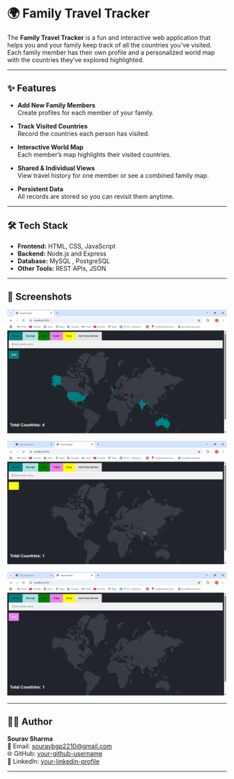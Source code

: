 # 🌍 Family Travel Tracker

The **Family Travel Tracker** is a fun and interactive web application that helps you and your family keep track of all the countries you've visited.  
Each family member has their own profile and a personalized world map with the countries they’ve explored highlighted.

---

## ✨ Features

- **Add New Family Members**  
  Create profiles for each member of your family.

- **Track Visited Countries**  
  Record the countries each person has visited.

- **Interactive World Map**  
  Each member’s map highlights their visited countries.

- **Shared & Individual Views**  
  View travel history for one member or see a combined family map.

- **Persistent Data**  
  All records are stored so you can revisit them anytime.

---

## 🛠️ Tech Stack

- **Frontend:** HTML, CSS, JavaScript
- **Backend:** Node.js and  Express 
- **Database:** MySQL , PostgreSQL 
- **Other Tools:** REST APIs, JSON

---

## 📸 Screenshots

![Preview images](images/Screenshot5.png)

![Preview images](images/Screenshot1.png)

![Preview images](images/Screenshot2.png)


---

## 👨‍💻 Author

**Sourav Sharma**  
💌 Email: souravbgp2210@gmail.com  
🌐 GitHub: [your-github-username](https://github.com/souravsharma22)  
🔗 LinkedIn: [your-linkedin-profile](https://www.linkedin.com/in/sourav-sharma-12b589297/)  

---
